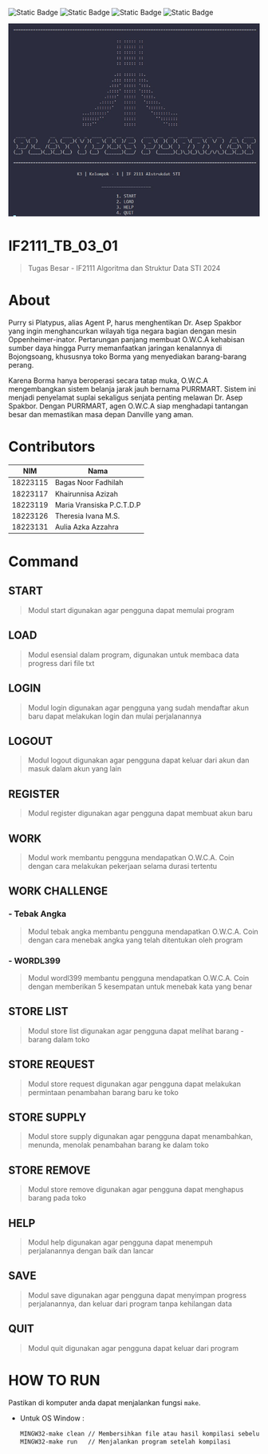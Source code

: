 ![Static Badge](https://img.shields.io/badge/build-passing-lavender)
![Static Badge](https://img.shields.io/badge/Release-2.0-turqoise)
![Static Badge](https://img.shields.io/badge/Copyright-namakel-red)
![Static Badge](https://img.shields.io/badge/PURR-MART-blue)

![Header](https://github.com/Elbiji/IF2111_TB_03_01/blob/main/image/platypus.jpg)

# IF2111_TB_03_01
> Tugas Besar - IF2111 Algoritma dan Struktur Data STI 2024

# About
Purry si Platypus, alias Agent P, harus menghentikan Dr. Asep Spakbor yang ingin menghancurkan wilayah tiga negara bagian dengan mesin Oppenheimer-inator. Pertarungan panjang membuat O.W.C.A kehabisan sumber daya hingga Purry memanfaatkan jaringan kenalannya di Bojongsoang, khususnya toko Borma yang menyediakan barang-barang perang.

Karena Borma hanya beroperasi secara tatap muka, O.W.C.A mengembangkan sistem belanja jarak jauh bernama PURRMART. Sistem ini menjadi penyelamat suplai sekaligus senjata penting melawan Dr. Asep Spakbor. Dengan PURRMART, agen O.W.C.A siap menghadapi tantangan besar dan memastikan masa depan Danville yang aman.

# Contributors
| NIM       | Nama                     |
|-----------|--------------------------|
| 18223115  | Bagas Noor Fadhilah      |
| 18223117  | Khairunnisa Azizah       |
| 18223119  | Maria Vransiska P.C.T.D.P|
| 18223126  | Theresia Ivana M.S.      |
| 18223131  | Aulia Azka Azzahra       |

# Command
## START
> Modul start digunakan agar pengguna dapat memulai program
## LOAD
> Modul esensial dalam program, digunakan untuk membaca data progress dari file txt
## LOGIN
> Modul login digunakan agar pengguna yang sudah mendaftar akun baru dapat melakukan login dan mulai perjalanannya
## LOGOUT
> Modul logout digunakan agar pengguna dapat keluar dari akun dan masuk dalam akun yang lain
## REGISTER
> Modul register digunakan agar pengguna dapat membuat akun baru
## WORK
> Modul work membantu pengguna mendapatkan O.W.C.A. Coin dengan cara melakukan pekerjaan selama durasi tertentu
## WORK CHALLENGE
### - Tebak Angka
> Modul tebak angka membantu pengguna mendapatkan O.W.C.A. Coin dengan cara menebak angka yang telah ditentukan oleh program
### - WORDL399
> Modul wordl399 membantu pengguna mendapatkan O.W.C.A. Coin dengan memberikan 5 kesempatan untuk menebak kata yang benar
## STORE LIST
> Modul store list digunakan agar pengguna dapat melihat barang - barang dalam toko
## STORE REQUEST
> Modul store request digunakan agar pengguna dapat melakukan permintaan penambahan barang baru ke toko
## STORE SUPPLY
> Modul store supply digunakan agar pengguna dapat menambahkan, menunda, menolak penambahan barang ke dalam toko 
## STORE REMOVE
> Modul store remove digunakan agar pengguna dapat menghapus barang pada toko
## HELP
> Modul help digunakan agar pengguna dapat menempuh perjalanannya dengan baik dan lancar
## SAVE
> Modul save digunakan agar pengguna dapat menyimpan progress perjalanannya, dan keluar dari program tanpa kehilangan data
## QUIT
> Modul quit digunakan agar pengguna dapat keluar dari program

# HOW TO RUN
Pastikan di komputer anda dapat menjalankan fungsi `make`.
- Untuk OS Window :
  ```bash
  MINGW32-make clean // Membersihkan file atau hasil kompilasi sebelumnya
  MINGW32-make run   // Menjalankan program setelah kompilasi
  ```

